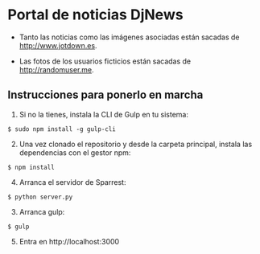 # Portal de noticias DjNews
* Tanto las noticias como las imágenes asociadas están sacadas de http://www.jotdown.es.

* Las fotos de los usuarios ficticios están sacadas de http://randomuser.me.

## Instrucciones para ponerlo en marcha


1) Si no la tienes, instala la CLI de Gulp en tu sistema:

```
$ sudo npm install -g gulp-cli
```

2) Una vez clonado el repositorio y desde la carpeta principal, instala las dependencias con el gestor npm:

```
$ npm install
```

4) Arranca el servidor de Sparrest:

```
$ python server.py
```

3) Arranca gulp:

```
$ gulp
```

5) Entra en http://localhost:3000
